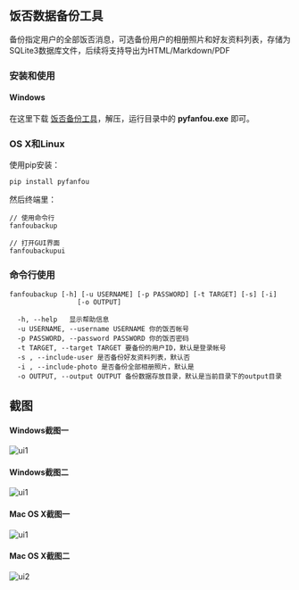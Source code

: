 ## 饭否数据备份工具

备份指定用户的全部饭否消息，可选备份用户的相册照片和好友资料列表，存储为SQLite3数据库文件，后续将支持导出为HTML/Markdown/PDF

### 安装和使用

#### Windows

在这里下载 [饭否备份工具](https://github.com/mcxiaoke/pyfanfou/releases/latest)，解压，运行目录中的 **pyfanfou.exe** 即可。

### OS X和Linux

使用pip安装：

```
pip install pyfanfou
```

然后终端里：

```
// 使用命令行
fanfoubackup

// 打开GUI界面
fanfoubackupui

```

### 命令行使用

```
fanfoubackup [-h] [-u USERNAME] [-p PASSWORD] [-t TARGET] [-s] [-i]
                 [-o OUTPUT]

  -h, --help   显示帮助信息
  -u USERNAME, --username USERNAME 你的饭否帐号
  -p PASSWORD, --password PASSWORD 你的饭否密码
  -t TARGET, --target TARGET 要备份的用户ID，默认是登录帐号
  -s , --include-user 是否备份好友资料列表，默认否
  -i , --include-photo 是否备份全部相册照片，默认是
  -o OUTPUT, --output OUTPUT 备份数据存放目录，默认是当前目录下的output目录
```

## 截图

#### Windows截图一

![ui1](images/win1.png)

#### Windows截图二

![ui1](images/win2.png)

#### Mac OS X截图一

![ui1](images/backupui1.png)

#### Mac OS X截图二

![ui2](images/backupui2.png)
